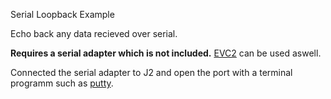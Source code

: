Serial Loopback Example

Echo back any data recieved over serial.

**Requires a serial adapter which is not included.**  [EVC2](https://www.elmorlabs.com/product/elmorlabs-evc2sx/) can be used aswell.

Connected the serial adapter to J2 and open the port with a terminal programm such as [putty](https://www.putty.org/).
